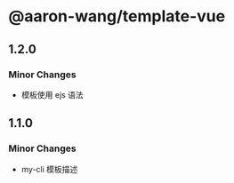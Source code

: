 # @aaron-wang/template-vue

## 1.2.0

### Minor Changes

- 模板使用 ejs 语法

## 1.1.0

### Minor Changes

- my-cli 模板描述
